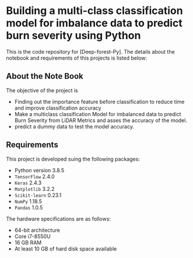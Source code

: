 # Building a multi-class classification model for imbalance data to predict burn severity using Python
This is the code repository for [Deep-forest-Py]. The details about the notebook and requirements of this projects is listed below:
## About the Note Book
The objective of the project is
* Finding out the importance feature before classification to reduce time and improve
classification accuracy
* Make a multiclass classification Model for imbalanced data to predict Burn Severity from
LiDAR Metrics and asses the accuracy of the model.
* predict a dummy data to test the model accuracy.
## Requirements
This project is developed suing the following packages:
* Python version 3.8.5
* `TensorFlow` 2.4.0
* `Keras` 2.4.3
* `Matplotlib` 3.2.2
* `Scikit-learn` 0.23.1
* `NumPy` 1.18.5
* `Pandas` 1.0.5

The hardware specifications are as follows:
* 64-bit architecture
* Core i7-8550U
* 16 GB RAM
* At least 10 GB of hard disk space available
